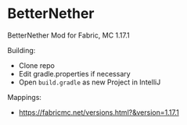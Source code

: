 # BetterNether
BetterNether Mod for Fabric, MC 1.17.1

Building:
* Clone repo
* Edit gradle.properties if necessary
* Open `build.gradle` as new Project in IntelliJ

Mappings:
* https://fabricmc.net/versions.html?&version=1.17.1

